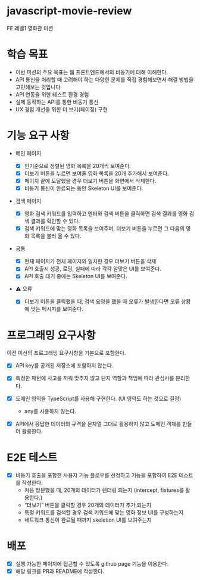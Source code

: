 # javascript-movie-review

FE 레벨1 영화관 미션

# 학습 목표

- 이번 미션의 주요 목표는 웹 프론트엔드에서의 비동기에 대해 이해한다.
- API 통신을 처리할 때 고려해야 하는 다양한 문제를 직접 경험해보면서 해결 방법을 고민해보는 것입니다
- API 연동을 위한 테스트 환경 경험
- 실제 동작하는 API를 통한 비동기 통신
- UX 경험 개선을 위한 더 보기(페이징) 구현

# 기능 요구 사항

- 메인 페이지

  - [x] 인기순으로 정렬된 영화 목록을 20개씩 보여준다.
  - [x] 더보기 버튼을 누르면 보여줄 영화 목록을 20개 추가해서 보여준다.
  - [x] 페이지 끝에 도달했을 경우 더보기 버튼을 화면에서 삭제한다.
  - [x] 비동기 통신이 완료되는 동안 Skeleton UI를 보여준다.

- 검색 페이지

  - [x] 영화 검색 키워드를 입력하고 엔터와 검색 버튼을 클릭하면 검색 결과를 영화 검색 결과를 확인할 수 있다.
  - [x] 검색 키워드에 맞는 영화 목록을 보여주며, 더보기 버튼을 누르면 그 다음의 영화 목록을 불러 올 수 있다.

- 공통

  - [x] 현재 페이지가 전체 페이지와 일치한 경우 더보기 버튼을 삭제
  - [x] API 호출시 성공, 로딩, 실패에 따라 각각 알맞은 UI를 보여준다.
  - [x] API 호출 대기 중에는 Skeleton UI를 보여준다.

- ⚠️ 오류

  - [x] 더보기 버튼을 클릭했을 때, 검색 요청을 했을 때 오류가 발생한다면 오류 상황에 맞는 메시지를 보여준다.

# 프로그래밍 요구사항

이전 미션의 프로그래밍 요구사항을 기본으로 포함한다.

- [x] API key를 공개된 저장소에 포함하지 않는다.
- [x] 특정한 패턴에 사고를 끼워 맞추지 않고 단지 역할과 책임에 따라 관심사를 분리한다.
- [x] 도메인 영역을 TypeScript를 사용해 구현한다. (UI 영역도 하는 것으로 결정)

  - any를 사용하지 않는다.

- [x] API에서 응답한 데이터의 규격을 문자열 그대로 활용하지 않고 도메인 객체를 만들어 활용한다.

# E2E 테스트

- [x] 비동기 호출을 포함한 사용자 기능 플로우를 선정하고 기능을 포함하여 E2E 테스트를 작성한다.
  - 처음 방문했을 때, 20개의 데이터가 렌더링 되는지 (intercept, fixtures를 활용한다.)
  - “더보기” 버튼을 클릭할 경우 20개의 데이터가 추가 되는지
  - 특정 키워드를 검색할 경우 검색 키워드에 맞는 영화 정보 UI를 구성하는지
  - 네트워크 통신이 완료될 때까지 skeletion UI를 보여주는지

# 배포

- [x] 실행 가능한 페이지에 접근할 수 있도록 github page 기능을 이용한다.
- [x] 해당 링크를 PR과 README에 작성한다.
